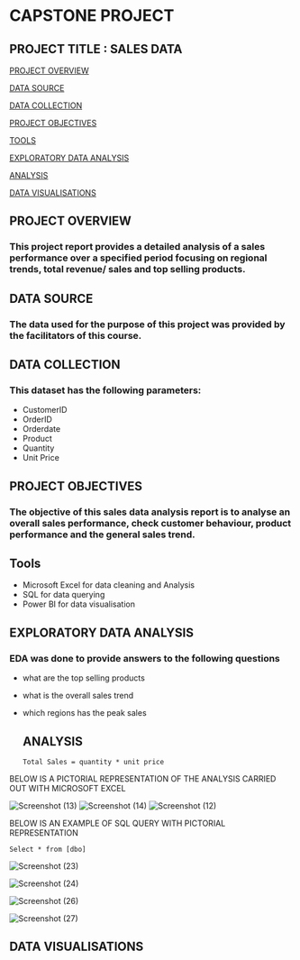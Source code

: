 # CAPSTONE PROJECT
## PROJECT TITLE : SALES DATA
[PROJECT OVERVIEW ](#project-overview)

[DATA SOURCE ](#data-source)

[DATA COLLECTION ](#data-collection)

[PROJECT OBJECTIVES ](project-Objectives )

[TOOLS ](#tools)

[EXPLORATORY DATA ANALYSIS ](#exploratory-data-analysis )

[ANALYSIS ](#analysis )

[DATA VISUALISATIONS ](data-visualisations)


## PROJECT  OVERVIEW 
### This project report provides a detailed analysis of a sales performance over a specified period focusing on regional trends, total revenue/ sales and top selling products.

## DATA SOURCE
### The data used for the purpose of this project was provided by the facilitators of this course. 

## DATA COLLECTION 
### This dataset has the following parameters:
- CustomerID
- OrderID
- Orderdate
- Product
- Quantity
- Unit Price

## PROJECT OBJECTIVES
### The objective of this sales data analysis report is to analyse an overall sales performance, check customer behaviour, product performance and the general sales trend.

## Tools
- Microsoft Excel for data cleaning and Analysis
- SQL for data querying
- Power BI for data visualisation

## EXPLORATORY DATA ANALYSIS 
### EDA was done to provide answers to the following questions 
- what are the top selling products
- what is the overall sales trend
- which regions has the peak sales

  ## ANALYSIS
  ```
  Total Sales = quantity * unit price

BELOW IS A PICTORIAL REPRESENTATION OF THE ANALYSIS CARRIED OUT WITH MICROSOFT EXCEL


  
![Screenshot (13)](https://github.com/user-attachments/assets/0f290a47-6cee-4475-b296-a3310c625826)
![Screenshot (14)](https://github.com/user-attachments/assets/05cabff5-929a-4db1-bb07-d6a18bcde715)
![Screenshot (12)](https://github.com/user-attachments/assets/b98aeb27-6a87-484c-bb99-c9ff0868b366)

BELOW IS AN EXAMPLE OF SQL QUERY WITH PICTORIAL REPRESENTATION
```
Select * from [dbo]
```



![Screenshot (23)](https://github.com/user-attachments/assets/b0ad0f09-2f71-4e43-8174-8d1f98eeb398)

![Screenshot (24)](https://github.com/user-attachments/assets/d3357ebb-a32c-488d-a1e9-15e5db27ab97)

![Screenshot (26)](https://github.com/user-attachments/assets/8cec294e-070b-46eb-9c74-40e148a05861)

![Screenshot (27)](https://github.com/user-attachments/assets/4dceaaf3-410e-4417-aecc-042c59f07a50)

## DATA VISUALISATIONS




